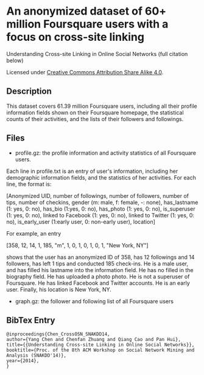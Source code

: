 # An anonymized dataset of 60+ million Foursquare users with a focus on cross-site linking

Understanding Cross-site Linking in Online Social Networks (full citation below)

Licensed under [Creative Commons Attribution Share Alike 4.0](http://choosealicense.com/licenses/cc-by-sa-4.0/).

## Description
This dataset covers 61.39 million Foursquare users, including all their profile information fields shown on their Foursquare homepage, the statistical counts of their activities, and the lists of their followers and followings.

## Files
 
* profile.gz: the profile information and activity statistics of all Foursquare users.

Each line in profile.txt is an entry of user's information, including her demographic information fields, and the statistics of her activities. For each line, the format is:

[Anonymized UID,  number of followings,  number of followers,  number of tips,  number of checkins, gender  (m: male, f: female,  -: none), has_lastname (1: yes, 0: no), has_bio (1:yes, 0: no), has_photo (1: yes, 0: no), is_superuser  (1: yes, 0: no), linked to Facebook  (1: yes, 0: no), linked to Twitter (1: yes, 0: no), is_early_user (1:early user, 0: non-early user), location]

For example, an entry

[358, 12, 14, 1, 185, "m", 1, 0, 1, 0, 1, 0, 1, "New York, NY"]

shows that the user has an anonymized ID of 358, has 12 followings and 14 followers, has left 1 tips and conducted 185 check-ins. He is a male user, and has filled his lastname into the information field. He has no filled in the biography field.
He has uploaded a photo photo. He is not a superuser of Foursquare. He has linked Facebook and Twitter accounts. He is an early user. Finally, his location is New York, NY.


* graph.gz: the follower and following list of all Foursquare users 

## BibTex Entry
```
@inproceedings{Chen_CrossOSN_SNAKDD14,
author={Yang Chen and Chenfan Zhuang and Qiang Cao and Pan Hui},
title={{Understanding Cross-site Linking in Online Social Networks}},
booktitle={Proc. of the 8th ACM Workshop on Social Network Mining and Analysis (SNAKDD'14)},
year={2014},
}

```
